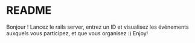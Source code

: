 # README

Bonjour ! Lancez le rails server, entrez un ID et visualisez les événements auxquels vous participez, et que vous organisez :) Enjoy!
